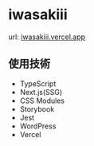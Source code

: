 # iwasakiii
url: [iwasakiii.vercel.app](iwasakiii.vercel.app)

## 使用技術
- TypeScript
- Next.js(SSG)
- CSS Modules
- Storybook
- Jest
- WordPress
- Vercel